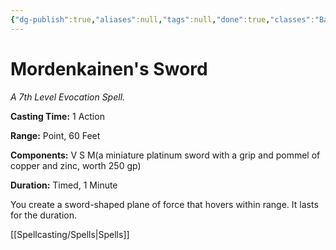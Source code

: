 ```yaml
---
{"dg-publish":true,"aliases":null,"tags":null,"done":true,"classes":"Bard, Wizard,","spellLevel":7,"school":"Evocation","source":"PHB","permalink":"/spells/mordenkainen-s-sword/","dgHomeLink":false,"dgPassFrontmatter":true}
---
```


# Mordenkainen's Sword
*A 7th Level Evocation Spell.*

**Casting Time:** 1 Action

**Range:** Point, 60 Feet

**Components:** V S M(a miniature platinum sword with a grip and pommel of copper and zinc, worth 250 gp)

**Duration:** Timed, 1 Minute

You create a sword-shaped plane of force that hovers within range. It lasts for the duration.

[[Spellcasting/Spells|Spells]]